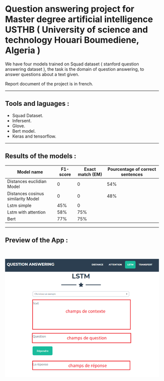 

# Question answering project for Master degree artificial intelligence USTHB ( University of science and technology Houari Boumediene, Algeria )


We have four models trained on Squad dataset ( stanford question answering dataset ), the task is the domain of question answering, to answer questions about a text given.

Report document of the project is in french. 

---
## Tools and laguages :

- Squad Dataset.
- Infersent.
- Glove.
- Bert model.
- Keras and tensorflow.

---

## Results of the models :
| Model name | F1-score | Exact match (EM) | Pourcentage of correct sentences
| ----------- | ----------- | ----| --- |
| Distances euclidian Model | 0 | 0 | 54%
| Distances cosinus similarity Model | 0 | 0 | 48%
| Lstm simple | 45% | 0 |
| Lstm with attention | 58% | 75% |
| Bert | 77% | 75% |

---
## Preview of the App :

<br>

![](./images/acceuil.png)

